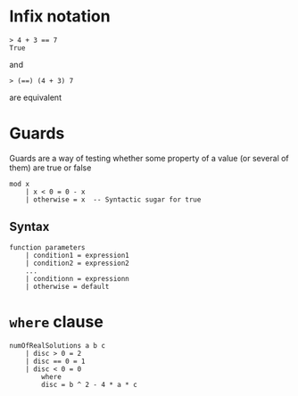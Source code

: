 # Infix notation
```
> 4 + 3 == 7
True
```
and
```
> (==) (4 + 3) 7
```
are equivalent

# Guards
Guards are a way of testing whether some property of a value (or several of
them) are true or false
```
mod x
	| x < 0 = 0 - x
	| otherwise = x  -- Syntactic sugar for true
```
## Syntax
```
function parameters
	| condition1 = expression1
	| condition2 = expression2
	...
	| conditionn = expressionn
	| otherwise = default
```

# `where` clause
```
numOfRealSolutions a b c
	| disc > 0 = 2
	| disc == 0 = 1
	| disc < 0 = 0
		where
		disc = b ^ 2 - 4 * a * c
```
